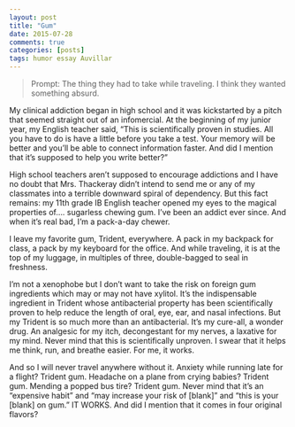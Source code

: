 ```yaml
---
layout: post
title: "Gum"
date: 2015-07-28
comments: true
categories: [posts]
tags: humor essay Auvillar
---
```


>Prompt: The thing they had to take while traveling. I think they wanted something absurd.


My clinical addiction began in high school and it was kickstarted by a pitch that seemed straight out of an infomercial. At the beginning of my junior year, my English teacher said, “This is scientifically proven in studies. All you have to do is have a little before you take a test. Your memory will be better and you’ll be able to connect information faster. And did I mention that it’s supposed to help you write better?”  

High school teachers aren’t supposed to encourage addictions and I have no doubt that Mrs. Thackeray didn’t intend to send me or any of my classmates into a terrible downward spiral of dependency. But this fact remains: my 11th grade IB English teacher opened my eyes to the magical properties of…. sugarless chewing gum. I’ve been an addict ever since. And when it’s real bad, I’m a pack-a-day chewer.

I leave my favorite gum, Trident, everywhere. A pack in my backpack for class, a pack by my keyboard for the office. And while traveling, it is at the top of my luggage, in multiples of three, double-bagged to seal in freshness.

I’m not a xenophobe but I don’t want to take the risk on foreign gum ingredients which may or may not have xylitol. It’s the indispensable ingredient in Trident whose antibacterial property has been scientifically proven to help reduce the length of oral, eye, ear, and nasal infections. But my Trident is so much more than an antibacterial. It’s my cure-all, a wonder drug. An analgesic for my itch, decongestant for my nerves, a laxative for my mind. Never mind that this is scientifically unproven. I swear that it helps me think, run, and breathe easier. For me, it works.

And so I will never travel anywhere without it. Anxiety while running late for a flight? Trident gum. Headache on a plane from crying babies? Trident gum. Mending a popped bus tire? Trident gum. Never mind that it’s an “expensive habit” and “may increase your risk of [blank]” and “this is your [blank] on gum.” IT WORKS. And did I mention that it comes in four original flavors?
